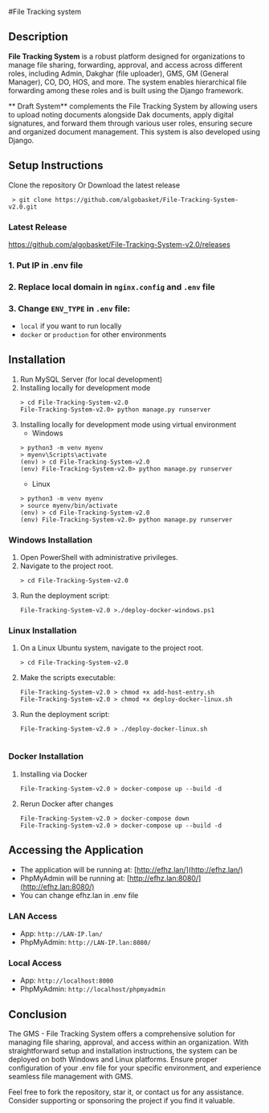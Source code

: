 #File Tracking system


## Description

**File Tracking System** is a robust platform designed for organizations to manage file sharing, forwarding, approval, and access across different roles, including Admin, Dakghar (file uploader), GMS, GM (General Manager), CO, DO, HOS, and more. The system enables hierarchical file forwarding among these roles and is built using the Django framework.

** Draft System** complements the File Tracking System by allowing users to upload noting documents alongside Dak documents, apply digital signatures, and forward them through various user roles, ensuring secure and organized document management. This system is also developed using Django.

## Setup Instructions 

Clone the repository Or Download the latest release 
  ```shell
   > git clone https://github.com/algobasket/File-Tracking-System-v2.0.git 
   ```

### Latest Release 
https://github.com/algobasket/File-Tracking-System-v2.0/releases    

### 1. Put IP in .env file
### 2. Replace local domain in `nginx.config` and `.env` file
### 3. Change `ENV_TYPE` in `.env` file:
   - `local` if you want to run locally
   - `docker` or `production` for other environments


## Installation
1. Run MySQL Server (for local development) 
2. Installing locally for development mode
    ```shell
    > cd File-Tracking-System-v2.0
    File-Tracking-System-v2.0> python manage.py runserver
    ```
3. Installing locally for development mode using virtual environment 
    - Windows 
    ```shell
    > python3 -m venv myenv
    > myenv\Scripts\activate
    (env) > cd File-Tracking-System-v2.0
    (env) File-Tracking-System-v2.0> python manage.py runserver
    ```
    - Linux 
    ```shell
    > python3 -m venv myenv
    > source myenv/bin/activate
    (env) > cd File-Tracking-System-v2.0
    (env) File-Tracking-System-v2.0> python manage.py runserver
    ```

### Windows Installation
1. Open PowerShell with administrative privileges.
2. Navigate to the project root.
    ```shell
    > cd File-Tracking-System-v2.0
    ```
3. Run the deployment script:
    ```shell
    File-Tracking-System-v2.0 >./deploy-docker-windows.ps1
    ```

### Linux Installation
1. On a Linux Ubuntu system, navigate to the project root.
    ```shell
    > cd File-Tracking-System-v2.0
    ```
2. Make the scripts executable:
    ```shell
    File-Tracking-System-v2.0 > chmod +x add-host-entry.sh
    File-Tracking-System-v2.0 > chmod +x deploy-docker-linux.sh
    ```
3. Run the deployment script:
    ```shell
    File-Tracking-System-v2.0 > ./deploy-docker-linux.sh
  

 ### Docker Installation
 1. Installing via Docker 
    ```
    File-Tracking-System-v2.0 > docker-compose up --build -d
    ```
 2. Rerun Docker after changes
    ```
    File-Tracking-System-v2.0 > docker-compose down
    File-Tracking-System-v2.0 > docker-compose up --build -d
    ```
## Accessing the Application

- The application will be running at: [http://efhz.lan/](http://efhz.lan/)
- PhpMyAdmin will be running at: [http://efhz.lan:8080/](http://efhz.lan:8080/)
- You can change efhz.lan in .env file
### LAN Access
- App: `http://LAN-IP.lan/` 
- PhpMyAdmin: `http://LAN-IP.lan:8080/`

### Local Access
- App: `http://localhost:8000` 
- PhpMyAdmin: `http://localhost/phpmyadmin` 

## Conclusion
The GMS - File Tracking System offers a comprehensive solution for managing file sharing, approval, and access within an organization. With straightforward setup and installation instructions, the system can be deployed on both Windows and Linux platforms. Ensure proper configuration of your .env file for your specific environment, and experience seamless file management with GMS.

Feel free to fork the repository, star it, or contact us for any assistance. Consider supporting or sponsoring the project if you find it valuable.
